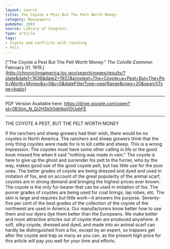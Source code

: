 ```yaml
---
layout: source
title: The Coyote a Pest But The Pelt Worth Money
category: Newspapers
pubdate: 1903
source: Library of Congress
type: article
tags:
- Coyote and conflicts with ranching
- Pelt
---
```


[“The Coyote a Pest But The Pelt Worth Money.” *The Colville Examiner.* February 01, 1919.] (http://chroniclingamerica.loc.gov/search/pages/results/?state&date1=1836&date2=1922&proxtext=The+Coyote+a+Pest+But+The+Pelt+Worth+Money&x=0&y=0&dateFilterType=yearRange&rows=20&searchType=basic)
***
PDF Version Available here: https://drive.google.com/open?id=0B3jjm_N_Qi2HSk00dkNqVDUxbFE
***
THE COYOTE A PEST, BUT THE PELT WORTH MONEY

If the ranchers and sheep growers had their wish, there would be no coyotes in North America. The ranchers and sheep growers think that the only thing coyotes were made for is to kill cattle and sheep. This is a wrong impression. The coyotes must have some other calling in life or the good book missed fire when it said "nothing was made in vain." The coyote is here to give up the ghost and surrender his pelt to the furrier, who by the way, makes good use of the good coyote pelt, but has little use for the poor ones. The better grades of coyote are being dressed and dyed and used in imitation of fox, and on account of the great popularity of the animal scarf, coyotes are in strong demand and bringing the highest prices ever known. The coyote is the only fur-bearer that can be used in imitation of fox. The poorer grades of coyotes are being used for coat linings, lap robes, etc. The skin is large and requires but little work—it answers the purpose. Seventy-five per cent of the best grades of the collection of the coyote of the northwest are used in America. Our manufacturers know better how to use them and our dyers dye them better than the Europeans. We make better and more attractive articles out of coyote than are produced anywhere. A soft, silky coyote, dressed and dyed, and made into an animal scarf can hardly be distinguished from a fox, except by an expert, so trappers get after the coyote and trap as many as you can, as the present high price for this article will pay you well for your time and efforts.
